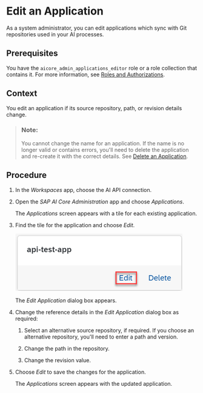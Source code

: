 <!-- loio1c156f440aaa431ba09c10123e159b11 -->

# Edit an Application

As a system administrator, you can edit applications which sync with Git repositories used in your AI processes.



<a name="loio1c156f440aaa431ba09c10123e159b11__prereq_jxh_bpc_bob"/>

## Prerequisites

You have the `aicore_admin_applications_editor` role or a role collection that contains it. For more information, see [Roles and Authorizations](roles-and-authorizations-4ef8499.md).



## Context

You edit an application if its source repository, path, or revision details change.

> ### Note:  
> You cannot change the name for an application. If the name is no longer valid or contains errors, you'll need to delete the application and re-create it with the correct details. See [Delete an Application](delete-an-application-d503fb0.md).



<a name="loio1c156f440aaa431ba09c10123e159b11__steps_gkj_m3k_ysb"/>

## Procedure

1.  In the *Workspaces* app, choose the AI API connection.

2.  Open the *SAP AI Core Administration* app and choose *Applications*.

    The *Applications* screen appears with a tile for each existing application.

3.  Find the tile for the application and choose *Edit*.

    ![Application tile with Edit option highlighted.](images/Image_AIL_edit_app_d767d40.png)

    The *Edit Application* dialog box appears.

4.  Change the reference details in the *Edit Application* dialog box as required:

    1.  Select an alternative source repository, if required. If you choose an alternative repository, you'll need to enter a path and version.

    2.  Change the path in the repository.

    3.  Change the revision value.


5.  Choose *Edit* to save the changes for the application.

    The *Applications* screen appears with the updated application.


